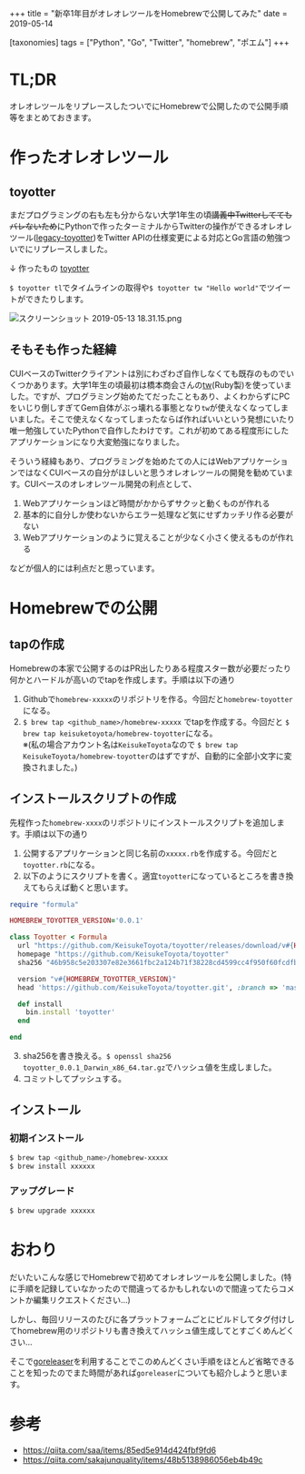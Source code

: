 +++
title = "新卒1年目がオレオレツールをHomebrewで公開してみた"
date = 2019-05-14

[taxonomies]
tags = ["Python", "Go", "Twitter", "homebrew", "ポエム"]
+++
# TL;DR
オレオレツールをリプレースしたついでにHomebrewで公開したので公開手順等をまとめておきます。

# 作ったオレオレツール

## toyotter
まだプログラミングの右も左も分からない大学1年生の頃~~講義中Twitterしててもバレないため~~にPythonで作ったターミナルからTwitterの操作ができるオレオレツール([legacy-toyotter](https://github.com/KeisukeToyota/legacy-toyotter))をTwitter APIの仕様変更による対応とGo言語の勉強ついでにリプレースしました。

↓ 作ったもの
[toyotter](https://github.com/KeisukeToyota/toyotter)

`$ toyotter tl`でタイムラインの取得や`$ toyotter tw "Hello world"`でツイートができたりします。

![スクリーンショット 2019-05-13 18.31.15.png](https://qiita-image-store.s3.ap-northeast-1.amazonaws.com/0/211748/5598af7e-d137-9dec-f259-766ceba9a125.png)

<!-- more -->


## そもそも作った経緯
CUIベースのTwitterクライアントは別にわざわざ自作しなくても既存のものでいくつかあります。大学1年生の頃最初は橋本商会さんの[tw](http://shokai.org/blog/archives/6513)(Ruby製)を使っていました。ですが、プログラミング始めたてだったこともあり、よくわからずにPCをいじり倒しすぎてGem自体がぶっ壊れる事態となり`tw`が使えなくなってしまいました。そこで使えなくなってしまったならば作ればいいという発想にいたり唯一勉強していたPythonで自作したわけです。これが初めてある程度形にしたアプリケーションになり大変勉強になりました。

そういう経緯もあり、プログラミングを始めたての人にはWebアプリケーションではなくCUIベースの自分がほしいと思うオレオレツールの開発を勧めています。CUIベースのオレオレツール開発の利点として、

1. Webアプリケーションほど時間がかからずサクッと動くものが作れる
2. 基本的に自分しか使わないからエラー処理など気にせずカッチリ作る必要がない
3. Webアプリケーションのように覚えることが少なく小さく使えるものが作れる

などが個人的には利点だと思っています。

# Homebrewでの公開

## tapの作成
Homebrewの本家で公開するのはPR出したりある程度スター数が必要だったり何かとハードルが高いのでtapを作成します。手順は以下の通り

1. Githubで`homebrew-xxxxx`のリポジトリを作る。今回だと`homebrew-toyotter`になる。
2. `$ brew tap <github_name>/homebrew-xxxxx` でtapを作成する。今回だと `$ brew tap keisuketoyota/homebrew-toyotter`になる。<br>
※(私の場合アカウント名は`KeisukeToyota`なので `$ brew tap KeisukeToyota/homebrew-toyotter`のはずですが、自動的に全部小文字に変換されました。)

## インストールスクリプトの作成
先程作った`homebrew-xxxx`のリポジトリにインストールスクリプトを追加します。手順は以下の通り

1. 公開するアプリケーションと同じ名前の`xxxxx.rb`を作成する。今回だと`toyotter.rb`になる。
2. 以下のようにスクリプトを書く。適宜`toyotter`になっているところを書き換えてもらえば動くと思います。

```ruby
require "formula"

HOMEBREW_TOYOTTER_VERSION='0.0.1'

class Toyotter < Formula
  url "https://github.com/KeisukeToyota/toyotter/releases/download/v#{HOMEBREW_TOYOTTER2_VERSION}/toyotter2_#{HOMEBREW_TOYOTTER_VERSION}_Darwin_x86_64.tar.gz"
  homepage "https://github.com/KeisukeToyota/toyotter"
  sha256 "46b958c5e203307e82e3661fbc2a124b71f38228cd4599cc4f950f60fcdfb864"

  version "v#{HOMEBREW_TOYOTTER_VERSION}"
  head 'https://github.com/KeisukeToyota/toyotter.git', :branch => 'master'

  def install
    bin.install 'toyotter'
  end

end
```

3. sha256を書き換える。`$ openssl sha256  toyotter_0.0.1_Darwin_x86_64.tar.gz`でハッシュ値を生成しました。
4. コミットしてプッシュする。

## インストール
### 初期インストール
```bash
$ brew tap <github_name>/homebrew-xxxxx
$ brew install xxxxxx
```

### アップグレード
```bash
$ brew upgrade xxxxxx
```

# おわり
だいたいこんな感じでHomebrewで初めてオレオレツールを公開しました。(特に手順を記録していなかったので間違ってるかもしれないので間違ってたらコメントか編集リクエストください…)

しかし、毎回リリースのたびに各プラットフォームごとにビルドしてタグ付けしてhomebrew用のリポジトリも書き換えてハッシュ値生成してとすごくめんどくさい…

そこで[goreleaser](https://github.com/goreleaser/goreleaser)を利用することでこのめんどくさい手順をほとんど省略できることを知ったのでまた時間があれば`goreleaser`についても紹介しようと思います。

# 参考
- https://qiita.com/saa/items/85ed5e914d424fbf9fd6
- https://qiita.com/sakajunquality/items/48b5138986056eb4b49c
